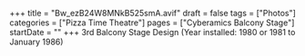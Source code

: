 +++
title = "Bw_ezB24W8MNkB525smA.avif"
draft = false
tags = ["Photos"]
categories = ["Pizza Time Theatre"]
pages = ["Cyberamics Balcony Stage"]
startDate = ""
+++
3rd Balcony Stage Design (Year installed: 1980 or 1981 to January 1986)
